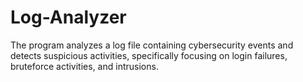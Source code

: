 # Log-Analyzer
The program analyzes a log file containing cybersecurity events and detects suspicious activities, specifically focusing on login  failures, bruteforce activities, and intrusions.
